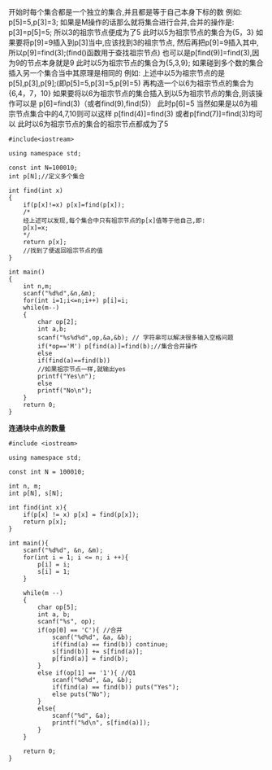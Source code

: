 开始时每个集合都是一个独立的集合,并且都是等于自己本身下标的数
例如:
p[5]=5,p[3]=3;
如果是M操作的话那么就将集合进行合并,合并的操作是:
p[3]=p[5]=5;
所以3的祖宗节点便成为了5
此时以5为祖宗节点的集合为{5，3}
如果要将p[9]=9插入到p[3]当中,应该找到3的祖宗节点,
然后再把p[9]=9插入其中,所以p[9]=find(3);(find()函数用于查找祖宗节点)
也可以是p[find(9)]=find(3),因为9的节点本身就是9
此时以5为祖宗节点的集合为{5,3,9};
如果碰到多个数的集合插入另一个集合当中其原理是相同的
例如:
上述中以5为祖宗节点的是p[5],p[3],p[9];(即p[5]=5,p[3]=5,p[9]=5)
再构造一个以6为祖宗节点的集合为{6,4，7，10}
如果要将以6为祖宗节点的集合插入到以5为祖宗节点的集合,则该操作可以是
p[6]=find(3)（或者find(9),find(5)）
此时p[6]=5
当然如果是以6为祖宗节点集合中的4,7,10则可以这样
p[find(4)]=find(3)
或者p[find(7)]=find(3)均可以
此时以6为祖宗节点的集合的祖宗节点都成为了5
~~~
#include<iostream>

using namespace std;

const int N=100010;
int p[N];//定义多个集合

int find(int x)
{
    if(p[x]!=x) p[x]=find(p[x]);
    /*
    经上述可以发现,每个集合中只有祖宗节点的p[x]值等于他自己,即:
    p[x]=x;
    */
    return p[x];
    //找到了便返回祖宗节点的值
}

int main()
{
    int n,m;
    scanf("%d%d",&n,&m);
    for(int i=1;i<=n;i++) p[i]=i;
    while(m--)
    {
        char op[2];
        int a,b;
        scanf("%s%d%d",op,&a,&b); // 字符串可以解决很多输入空格问题
        if(*op=='M') p[find(a)]=find(b);//集合合并操作
        else
        if(find(a)==find(b))
        //如果祖宗节点一样,就输出yes
        printf("Yes\n");
        else
        printf("No\n");
    }
    return 0;
}
~~~
**连通块中点的数量**
```
#include <iostream>

using namespace std;

const int N = 100010;

int n, m;
int p[N], s[N];

int find(int x){
    if(p[x] != x) p[x] = find(p[x]);
    return p[x];
}

int main(){
    scanf("%d%d", &n, &m);
    for(int i = 1; i <= n; i ++){
        p[i] = i;
        s[i] = 1;
    }

    while(m --)
    {
        char op[5];
        int a, b;
        scanf("%s", op);
        if(op[0] == 'C'){ //合并
            scanf("%d%d", &a, &b);
            if(find(a) == find(b)) continue;
            s[find(b)] += s[find(a)];
            p[find(a)] = find(b);
        }
        else if(op[1] == '1'){ //Q1
            scanf("%d%d", &a, &b);
            if(find(a) == find(b)) puts("Yes");
            else puts("No");
        }
        else{
            scanf("%d", &a);
            printf("%d\n", s[find(a)]);
        }
    }

    return 0;
}

```